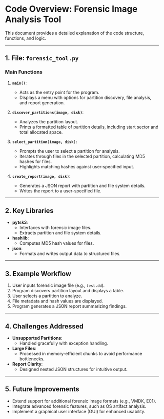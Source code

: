 # Code Overview: Forensic Image Analysis Tool

This document provides a detailed explanation of the code structure, functions, and logic.

---

## **1. File: `forensic_tool.py`**

### **Main Functions**
1. **`main()`**:
   - Acts as the entry point for the program.
   - Displays a menu with options for partition discovery, file analysis, and report generation.

2. **`discover_partitions(image, disk)`**:
   - Analyzes the partition layout.
   - Prints a formatted table of partition details, including start sector and total allocated space.

3. **`select_partition(image, disk)`**:
   - Prompts the user to select a partition for analysis.
   - Iterates through files in the selected partition, calculating MD5 hashes for files.
   - Highlights matching hashes against user-specified input.

4. **`create_report(image, disk)`**:
   - Generates a JSON report with partition and file system details.
   - Writes the report to a user-specified file.

---

## **2. Key Libraries**
- **pytsk3**:
  - Interfaces with forensic image files.
  - Extracts partition and file system details.
- **hashlib**:
  - Computes MD5 hash values for files.
- **json**:
  - Formats and writes output data to structured files.

---

## **3. Example Workflow**
1. User inputs forensic image file (e.g., `test.dd`).
2. Program discovers partition layout and displays a table.
3. User selects a partition to analyze.
4. File metadata and hash values are displayed.
5. Program generates a JSON report summarizing findings.

---

## **4. Challenges Addressed**
- **Unsupported Partitions**:
  - Handled gracefully with exception handling.
- **Large Files**:
  - Processed in memory-efficient chunks to avoid performance bottlenecks.
- **Report Clarity**:
  - Designed nested JSON structures for intuitive output.

---

## **5. Future Improvements**
- Extend support for additional forensic image formats (e.g., VMDK, E01).
- Integrate advanced forensic features, such as OS artifact analysis.
- Implement a graphical user interface (GUI) for enhanced usability.

